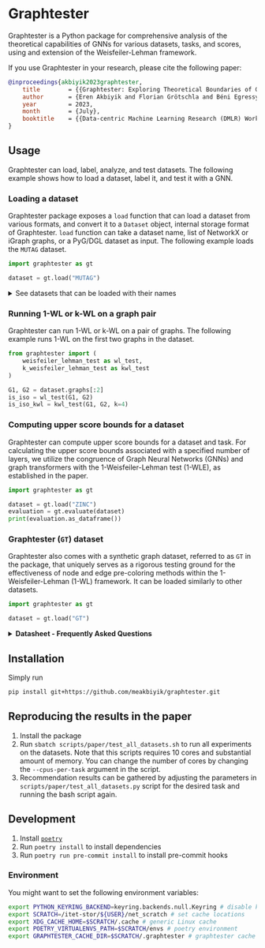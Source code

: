 # Graphtester

Graphtester is a Python package for comprehensive analysis of the theoretical capabilities of GNNs for various datasets, tasks, and scores, using and extension of the Weisfeiler-Lehman framework.

If you use Graphtester in your research, please cite the following paper:

```bibtex
@inproceedings{akbiyik2023graphtester,
    title        = {{Graphtester: Exploring Theoretical Boundaries of GNNs on Graph Datasets}},
    author       = {Eren Akbiyik and Florian Grötschla and Béni Egressy and Roger Wattenhofer},
    year         = 2023,
    month        = {July},
    booktitle    = {{Data-centric Machine Learning Research (DMLR) Workshop at ICML 2023, Honolulu, Hawaii}}
}
```

## Usage

Graphtester can load, label, analyze, and test datasets. The following example shows how to load a dataset, label it, and test it with a GNN.

### Loading a dataset

Graphtester package exposes a `load` function that can load a dataset from various formats, and convert it to a `Dataset` object, internal storage format of Graphtester. `load` function can take a dataset name, list of NetworkX or iGraph graphs, or a PyG/DGL dataset as input. The following example loads the `MUTAG` dataset.

```python
import graphtester as gt

dataset = gt.load("MUTAG")
```

<details>
<summary>See datasets that can be loaded with their names</summary>

| Name                  | Description                                           | Task                 |
|-----------------------|-------------------------------------------------------|----------------------|
| `GT`                  | Synthetic Graphtester dataset for benchmarking labels | -                    |
| `GT-small`            | Smaller version of GT                                 | -                    |
| `ZINC_FULL`           | Full ZINC dataset                                     | Graph classification |
| `ZINC`                | Subset of ZINC                                        | Graph classification |
| `MNIST`               | MNIST dataset                                         | Graph classification |
| `CIFAR10`             | CIFAR10 dataset                                       | Graph classification |
| `PATTERN`             | PATTERN dataset                                       | Node classification  |
| `CLUSTER`             | CLUSTER dataset                                       | Node classification  |
| `AIDS`                | AIDS dataset                                          | Graph classification |
| `BZR`                 | BZR dataset                                           | Graph classification |
| `BZR_MD`              | BZR_MD dataset                                        | Graph classification |
| `COX2`                | COX2 dataset                                          | Graph classification |
| `COX2_MD`             | COX2_MD dataset                                       | Graph classification |
| `DHFR`                | DHFR dataset                                          | Graph classification |
| `DHFR_MD`             | DHFR_MD dataset                                       | Graph classification |
| `ER_MD`               | ER_MD dataset                                         | Graph classification |
| `FRANKENSTEIN`        | FRANKENSTEIN dataset                                  | Graph classification |
| `Mutagenicity`        | Mutagenicity dataset                                  | Graph classification |
| `MUTAG`               | MUTAG dataset                                         | Graph classification |
| `NCI1`                | NCI1 dataset                                          | Graph classification |
| `NCI109`              | NCI109 dataset                                        | Graph classification |
| `PTC_FM`              | PTC_FM dataset                                        | Graph classification |
| `PTC_FR`              | PTC_FR dataset                                        | Graph classification |
| `PTC_MM`              | PTC_MM dataset                                        | Graph classification |
| `PTC_MR`              | PTC_MR dataset                                        | Graph classification |
| `ENZYMES`             | ENZYMES dataset                                       | Graph classification |
| `DD`                  | DD dataset                                            | Graph classification |
| `PROTEINS`            | PROTEINS dataset                                      | Graph classification |
| `Fingerprint`         | Fingerprint dataset                                   | Graph classification |
| `Cuneiform`           | Cuneiform dataset                                     | Graph classification |
| `COIL-DEL`            | COIL-DEL dataset                                      | Graph classification |
| `COIL-RAG`            | COIL-RAG dataset                                      | Graph classification |
| `MSRC_9`              | MSRC_9 dataset                                        | Graph classification |
| `IMDB-BINARY`         | IMDB-BINARY dataset                                   | Graph classification |
| `IMDB-MULTI`          | IMDB-MULTI dataset                                    | Graph classification |
| `COLLAB`              | COLLAB dataset                                        | Graph classification |
| `REDDIT-BINARY`       | REDDIT-BINARY dataset                                 | Graph classification |
| `REDDIT-MULTI-5K`     | REDDIT-MULTI-5K dataset                               | Graph classification |
| `ogbg-molbbbp`        | OGBG-MOLBBBP dataset                                  | Graph classification |
| `ogbg-molhiv`         | OGBG-MOLHIV dataset                                   | Graph classification |
| `ogbn-arxiv`          | OGBN-ARXIV dataset                                    | Node classification  |
| `ogbn-proteins`       | OGBN-PROTEINS dataset                                 | Node classification  |
| `ogbn-products`       | OGBN-PRODUCTS dataset                                 | Node classification  |
| `ogbg-molesol`        | OGBG-MOLESOL dataset                                  | Graph regression     |
| `ogbg-molfreesolv`    | OGBG-MOLFREESOLV dataset                              | Graph regression     |
| `ogbg-mollipo`        | OGBG-MOLLIPO dataset                                  | Graph regression     |
| `Cora`                | Cora dataset                                          | Node classification  |
| `Citeseer`            | Citeseer dataset                                      | Node classification  |
| `Pubmed`              | Pubmed dataset                                        | Node classification  |
| `CoauthorCS`          | CoauthorCS dataset                                    | Node classification  |
| `CoauthorPhysics`     | CoauthorPhysics dataset                               | Node classification  |
| `AmazonCoBuyComputer` | AmazonCoBuyComputer dataset                           | Node classification  |
</details>

### Running 1-WL or k-WL on a graph pair

Graphtester can run 1-WL or k-WL on a pair of graphs. The following example runs 1-WL on the first two graphs in the dataset.

```python
from graphtester import (
    weisfeiler_lehman_test as wl_test,
    k_weisfeiler_lehman_test as kwl_test
)

G1, G2 = dataset.graphs[:2]
is_iso = wl_test(G1, G2)
is_iso_kwl = kwl_test(G1, G2, k=4)
```

### Computing upper score bounds for a dataset

Graphtester can compute upper score bounds for a dataset and task. For calculating the upper score bounds associated with a specified number of layers, we utilize the congruence of Graph Neural Networks (GNNs) and graph transformers with the 1-Weisfeiler-Lehman test (1-WLE), as established in the paper.

```python
import graphtester as gt

dataset = gt.load("ZINC")
evaluation = gt.evaluate(dataset)
print(evaluation.as_dataframe())
```

### Graphtester (`GT`) dataset

Graphtester also comes with a synthetic graph dataset, referred to as `GT` in the package, that uniquely serves as a rigorous testing ground for the effectiveness of node and edge pre-coloring methods within the 1-Weisfeiler-Lehman (1-WL) framework. It can be loaded similarly to other datasets.

```python
import graphtester as gt

dataset = gt.load("GT")
```

<details>
<summary><b>Datasheet - Frequently Asked Questions</b></summary>

### Motivation

**For what purpose was the dataset created?**

Dataset is created to assess the expressive power of node and edge features in the framework of 1-Weisfeiler-Lehman test. Our expected use case is to compare potential positional encodings for tasks on graph datasets that researchers use GNN and GT models on.

**Who created the dataset and on behalf of which entity?**

This will be revealed upon acceptance.

**Who funded the creation of the dataset?**

This will be revealed upon acceptance.

### Composition

**What do the instances that comprise the dataset represent?**

Dataset contains synthetic undirected graphs without any node and edge labels, that are known to belong certain graph classes of certain order.

**How many instances are there in total?**

There are 55,340 graphs in the dataset in total. Graphs are not necessarily non-isomorphic, since some graph classes overlap with each other.

**Does the dataset contain all possible instances or is it a sample (not necessarily random) of instances from a larger set?**

Graphs are not randomly generate nor selected. For all graph classes other than distance-regular graphs, they exhaustively represent the graphs that belong to the given order of their class. For distance-regular graphs, we use the whole compilation in Bailey et al. (2019).

**What data does each instance consist of?**

The data instances consist of iGraph objects (Csardi and Nepusz, 2006), without any node and edge features.

**Is there a label or target associated with each instance?**

There are no label associated with the instances. The task is to be able to distinguish all pairs of graphs in a certain graph class and order, for all given graph classes. In total, task requires 225'930'287 million successful pairwise comparisons.

**Is any information missing from individual instances?**

No.

**Are there recommended data splits (e.g., training, development/validation, testing)?**

Dataset is to be consumed as-is, and does not require any training-test split since there is no concept of training or overfitting on exhaustive domains.

**Are there any errors, sources of noise, or redundancies in the dataset?**

Not to the knowledge of the authors.

**Is the dataset self-contained, or does it link to or otherwise rely on external resources (e.g., websites, tweets, other datasets)?**

Dataset is fully self-contained, and possible to regenerate from scratch if needed.

**Does the dataset contain data that might be considered confidential (e.g., data that is protected by legal privilege or by doctor– patient confidentiality, data that includes the content of individuals’ non-public communications)?**

No.

**Does the dataset contain data that, if viewed directly, might be offensive, insulting, threatening, or might otherwise cause anxiety?**

No.
</details>

## Installation

Simply run

```bash
pip install git+https://github.com/meakbiyik/graphtester.git
```

## Reproducing the results in the paper

1. Install the package
2. Run `sbatch scripts/paper/test_all_datasets.sh` to run all experiments on the datasets. Note that this scripts requires 10 cores and substantial amount of memory. You can change the number of cores by changing the `--cpus-per-task` argument in the script.
3. Recommendation results can be gathered by adjusting the parameters in `scripts/paper/test_all_datasets.py` script for the desired task and running the bash script again.

## Development

1. Install [`poetry`](https://python-poetry.org/docs/#installation)
2. Run `poetry install` to install dependencies
3. Run `poetry run pre-commit install` to install pre-commit hooks

### Environment

You might want to set the following environment variables:

```bash
export PYTHON_KEYRING_BACKEND=keyring.backends.null.Keyring # disable keyring, might be needed for poetry
export SCRATCH=/itet-stor/${USER}/net_scratch # set cache locations
export XDG_CACHE_HOME=$SCRATCH/.cache # generic Linux cache
export POETRY_VIRTUALENVS_PATH=$SCRATCH/envs # poetry environment
export GRAPHTESTER_CACHE_DIR=$SCRATCH/.graphtester # graphtester cache
```
